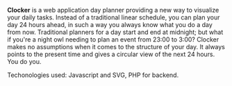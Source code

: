 **Clocker** is a web application day planner providing a new way to visualize your daily tasks. Instead of a traditional linear schedule, you can plan your day 24 hours ahead, in such a way you always know what you do a day from now. Traditional planners for a day start and end at midnight; but what if you're a night owl needing to plan an event from 23:00 to 3:00? Clocker makes no assumptions when it comes to the structure of your day. It always points to the present time and gives a circular view of the next 24 hours. You do you.

Techonologies used: Javascript and SVG, PHP for backend.
